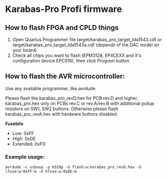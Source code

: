 # Karabas-Pro Profi firmware

## How to flash FPGA and CPLD things

1) Open Quartus Programmer file target/karabas_pro_target_tda1543.cdf or target/karabas_pro_target_tda1543a.cdf (depends of the DAC model on your board)
2) Check all chips you want to flash (EPM3128, EP4CEXX and it's configuration device EPCS16), then click Program button

## How to flash the AVR microcontroller:

Use any available programmer, like avrdude.

Please flash the karabas_pro_revD.hex for PCB rev.D and higher, karabas_pro.hex only on PCBs rev.C or rev.A/rev.B with additional pullup resistors on SW1, SW2 buttons.
Otherwise please flash karabas_pro_revA.hex with hardware buttons disabled.

**Fusebits**

- Low: 0xFF
- High: 0xDE
- Extended: 0xFD

### Example usage:

`avrdude -c usbasp -p m328p -U flash:w:karabas_pro_revD.hex -U lfuse:w:0xFF:m -U hfuse:w:0xDE:m`
